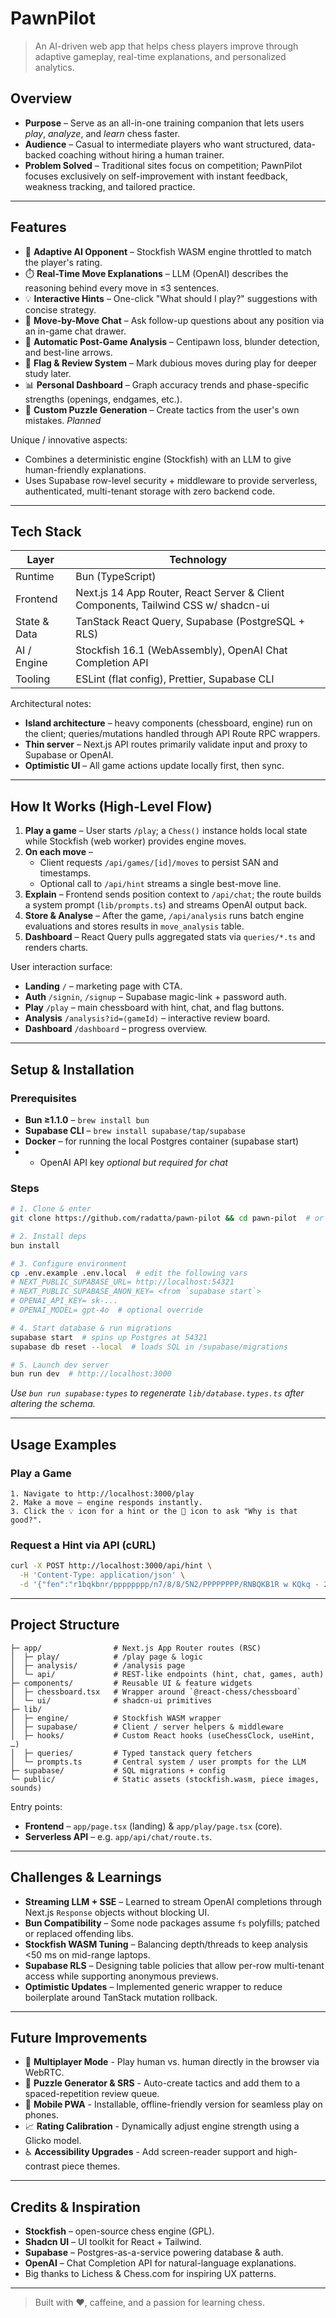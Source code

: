 # PawnPilot

> An AI-driven web app that helps chess players improve through adaptive gameplay, real-time explanations, and personalized analytics.

## Overview

- **Purpose** – Serve as an all-in-one training companion that lets users _play_, _analyze_, and _learn_ chess faster.
- **Audience** – Casual to intermediate players who want structured, data-backed coaching without hiring a human trainer.
- **Problem Solved** – Traditional sites focus on competition; PawnPilot focuses exclusively on self-improvement with instant feedback, weakness tracking, and tailored practice.

---

## Features

- 🧠 **Adaptive AI Opponent** – Stockfish WASM engine throttled to match the player's rating.
- ⏱️ **Real-Time Move Explanations** – LLM (OpenAI) describes the reasoning behind every move in ≤3 sentences.
- 💡 **Interactive Hints** – One-click "What should I play?" suggestions with concise strategy.
- 💬 **Move-by-Move Chat** – Ask follow-up questions about any position via an in-game chat drawer.
- 🧐 **Automatic Post-Game Analysis** – Centipawn loss, blunder detection, and best-line arrows.
- 🚩 **Flag & Review System** – Mark dubious moves during play for deeper study later.
- 📊 **Personal Dashboard** – Graph accuracy trends and phase-specific strengths (openings, endgames, etc.).
- 🧩 **Custom Puzzle Generation** – Create tactics from the user's own mistakes. _Planned_

Unique / innovative aspects:

- Combines a deterministic engine (Stockfish) with an LLM to give human-friendly explanations.
- Uses Supabase row-level security + middleware to provide serverless, authenticated, multi-tenant storage with zero backend code.

---

## Tech Stack

| Layer        | Technology                                                                         |
| ------------ | ---------------------------------------------------------------------------------- |
| Runtime      | Bun (TypeScript)                                                                   |
| Frontend     | Next.js 14 App Router, React Server & Client Components, Tailwind CSS w/ shadcn-ui |
| State & Data | TanStack React Query, Supabase (PostgreSQL + RLS)                                  |
| AI / Engine  | Stockfish 16.1 (WebAssembly), OpenAI Chat Completion API                           |
| Tooling      | ESLint (flat config), Prettier, Supabase CLI                                       |

Architectural notes:

- **Island architecture** – heavy components (chessboard, engine) run on the client; queries/mutations handled through API Route RPC wrappers.
- **Thin server** – Next.js API routes primarily validate input and proxy to Supabase or OpenAI.
- **Optimistic UI** – All game actions update locally first, then sync.

---

## How It Works (High-Level Flow)

1. **Play a game** – User starts `/play`; a `Chess()` instance holds local state while Stockfish (web worker) provides engine moves.
2. **On each move** –
   - Client requests `/api/games/[id]/moves` to persist SAN and timestamps.
   - Optional call to `/api/hint` streams a single best-move line.
3. **Explain** – Frontend sends position context to `/api/chat`; the route builds a system prompt (`lib/prompts.ts`) and streams OpenAI output back.
4. **Store & Analyse** – After the game, `/api/analysis` runs batch engine evaluations and stores results in `move_analysis` table.
5. **Dashboard** – React Query pulls aggregated stats via `queries/*.ts` and renders charts.

User interaction surface:

- **Landing** `/` – marketing page with CTA.
- **Auth** `/signin`, `/signup` – Supabase magic-link + password auth.
- **Play** `/play` – main chessboard with hint, chat, and flag buttons.
- **Analysis** `/analysis?id=⟨gameId⟩` – interactive review board.
- **Dashboard** `/dashboard` – progress overview.

---

## Setup & Installation

### Prerequisites

- **Bun ≥1.1.0** – `brew install bun`
- **Supabase CLI** – `brew install supabase/tap/supabase`
- **Docker** – for running the local Postgres container (supabase start)
- - OpenAI API key _optional but required for chat_

### Steps

```bash
# 1. Clone & enter
git clone https://github.com/radatta/pawn-pilot && cd pawn-pilot  # or fork/clone normally

# 2. Install deps
bun install

# 3. Configure environment
cp .env.example .env.local  # edit the following vars
# NEXT_PUBLIC_SUPABASE_URL= http://localhost:54321
# NEXT_PUBLIC_SUPABASE_ANON_KEY= <from `supabase start`>
# OPENAI_API_KEY= sk-...
# OPENAI_MODEL= gpt-4o  # optional override

# 4. Start database & run migrations
supabase start  # spins up Postgres at 54321
supabase db reset --local  # loads SQL in /supabase/migrations

# 5. Launch dev server
bun run dev  # http://localhost:3000
```

_Use `bun run supabase:types` to regenerate `lib/database.types.ts` after altering the schema._

---

## Usage Examples

### Play a Game

```text
1. Navigate to http://localhost:3000/play
2. Make a move – engine responds instantly.
3. Click the 💡 icon for a hint or the 💬 icon to ask "Why is that good?".
```

### Request a Hint via API (cURL)

```bash
curl -X POST http://localhost:3000/api/hint \
  -H 'Content-Type: application/json' \
  -d '{"fen":"r1bqkbnr/pppppppp/n7/8/8/5N2/PPPPPPPP/RNBQKB1R w KQkq - 2 2"}'
```

---

## Project Structure

```
├─ app/                # Next.js App Router routes (RSC)
│  ├─ play/            # /play page & logic
│  ├─ analysis/        # /analysis page
│  └─ api/             # REST-like endpoints (hint, chat, games, auth)
├─ components/         # Reusable UI & feature widgets
│  ├─ chessboard.tsx   # Wrapper around `@react-chess/chessboard`
│  └─ ui/              # shadcn-ui primitives
├─ lib/
│  ├─ engine/          # Stockfish WASM wrapper
│  ├─ supabase/        # Client / server helpers & middleware
│  ├─ hooks/           # Custom React hooks (useChessClock, useHint, …)
│  ├─ queries/         # Typed tanstack query fetchers
│  └─ prompts.ts       # Central system / user prompts for the LLM
├─ supabase/           # SQL migrations + config
└─ public/             # Static assets (stockfish.wasm, piece images, sounds)
```

Entry points:

- **Frontend** – `app/page.tsx` (landing) & `app/play/page.tsx` (core).
- **Serverless API** – e.g. `app/api/chat/route.ts`.

---

## Challenges & Learnings

- **Streaming LLM + SSE** – Learned to stream OpenAI completions through Next.js `Response` objects without blocking UI.
- **Bun Compatibility** – Some node packages assume `fs` polyfills; patched or replaced offending libs.
- **Stockfish WASM Tuning** – Balancing depth/threads to keep analysis <50 ms on mid-range laptops.
- **Supabase RLS** – Designing table policies that allow per-row multi-tenant access while supporting anonymous previews.
- **Optimistic Updates** – Implemented generic wrapper to reduce boilerplate around TanStack mutation rollback.

---

## Future Improvements

- 🤝 **Multiplayer Mode** - Play human vs. human directly in the browser via WebRTC.
- 🧩 **Puzzle Generator & SRS** - Auto-create tactics and add them to a spaced-repetition review queue.
- 📱 **Mobile PWA** - Installable, offline-friendly version for seamless play on phones.
- 📈 **Rating Calibration** - Dynamically adjust engine strength using a Glicko model.
- ♿️ **Accessibility Upgrades** - Add screen-reader support and high-contrast piece themes.

---

## Credits & Inspiration

- **Stockfish** – open-source chess engine (GPL).
- **Shadcn UI** – UI toolkit for React + Tailwind.
- **Supabase** – Postgres-as-a-service powering database & auth.
- **OpenAI** – Chat Completion API for natural-language explanations.
- Big thanks to Lichess & Chess.com for inspiring UX patterns.

---

> Built with ❤️, caffeine, and a passion for learning chess.

